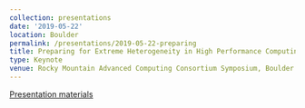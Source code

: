 ```yaml
---
collection: presentations
date: '2019-05-22'
location: Boulder
permalink: /presentations/2019-05-22-preparing
title: Preparing for Extreme Heterogeneity in High Performance Computing
type: Keynote
venue: Rocky Mountain Advanced Computing Consortium Symposium, Boulder
---
```


[Presentation materials](https://www.rmacc.org/)
